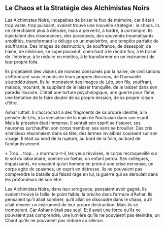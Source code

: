 ## Le Chaos et la Stratégie des Alchimistes Noirs

Les Alchimistes Noirs, incapables de briser le flux de mémoire, car il était trop vaste, trop puissant, avaient trouvé une nouvelle stratégie : le chaos. Ils ne cherchaient plus à détruire, mais à pervertir, à tordre, à corrompre. Ils injectaient des dissonances, des paradoxes, des souvenirs traumatisants amplifiés, transformant le déluge en un maelström, une tempête parfaite de souffrance. Des images de destruction, de souffrance, de désespoir, de haine, de nihilisme, se superposaient, cherchant à le rendre fou, à le briser de l’intérieur, à le réduire en miettes, à le transformer en un instrument de leur propre folie.

Ils projetaient des visions de mondes consumés par la haine, de civilisations s’effondrant sous le poids de leurs propres divisions, de l’humanité s’autodétruisant. Ils lui montraient des images de Léo, son fils, souffrant, malade, mourant, le suppliant de le laisser tranquille, de le laisser dans son paradis illusoire. C’était une torture psychologique, une guerre pour l’âme, une tentative de le faire douter de sa propre mission, de sa propre raison d’être.

Ashar luttait. Il s’accrochait à des fragments de sa propre identité, à la pensée de Léo, à la sensation de la main de Noctuvian dans son esprit. Mais la pression était immense. Il sentait son esprit se fissurer, ses neurones surchauffer, son corps trembler, ses sens se brouiller. Des cris silencieux résonnaient dans sa tête, des larmes invisibles coulaient sur son visage. Il était au bord de la rupture, au bord de la folie, au bord de l’anéantissement.

« Trop… trop… » murmura-t-il, les yeux révulsés, le corps recroquevillé sur le sol du laboratoire, comme un fœtus, un enfant perdu. Ses collègues, impuissants, ne voyaient qu’un homme en proie à une crise nerveuse, un corps agité de spasmes, un esprit en détresse. Ils ne pouvaient pas comprendre la bataille qui faisait rage en lui, la guerre qui se déroulait dans les profondeurs de son être.

Les Alchimistes Noirs, dans leur arrogance, pensaient avoir gagné. Ils avaient trouvé la faille, le point faible, la brèche dans l’armure d’Ashar. Ils pensaient qu’il allait sombrer, qu’il allait se dissoudre dans le chaos, qu’il allait devenir un instrument de leur propre destruction. Mais ils se trompaient. Car Ashar n’était pas seul. Et il avait une force qu’ils ne pouvaient pas comprendre, une lumière qu’ils ne pouvaient pas éteindre, un Chant qu’ils ne pouvaient pas réduire au silence.
